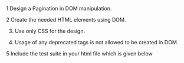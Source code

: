1 Design a Pagination in DOM manipulation.

2 Create the needed HTML elements using DOM.

3. Use only CSS for the design.

4. Usage of any deprecated tags is not allowed to be created in DOM.

5 Include the test suite in your html file which is given below
